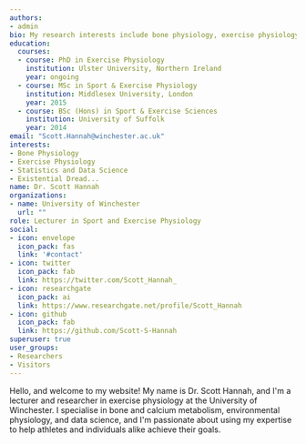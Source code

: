 ```yaml
---
authors:
- admin
bio: My research interests include bone physiology, exercise physiology and statistics. If I could be any animal, I would be an octopus...
education:
  courses:
  - course: PhD in Exercise Physiology
    institution: Ulster University, Northern Ireland
    year: ongoing
  - course: MSc in Sport & Exercise Physiology
    institution: Middlesex University, London
    year: 2015
  - course: BSc (Hons) in Sport & Exercise Sciences
    institution: University of Suffolk
    year: 2014
email: "Scott.Hannah@winchester.ac.uk"
interests:
- Bone Physiology
- Exercise Physiology
- Statistics and Data Science
- Existential Dread...
name: Dr. Scott Hannah
organizations:
- name: University of Winchester
  url: ""
role: Lecturer in Sport and Exercise Physiology
social:
- icon: envelope
  icon_pack: fas
  link: '#contact'
- icon: twitter
  icon_pack: fab
  link: https://twitter.com/Scott_Hannah_
- icon: researchgate
  icon_pack: ai
  link: https://www.researchgate.net/profile/Scott_Hannah
- icon: github
  icon_pack: fab
  link: https://github.com/Scott-S-Hannah
superuser: true
user_groups:
- Researchers
- Visitors
---
```


Hello, and welcome to my website! My name is Dr. Scott Hannah, and I'm a lecturer and researcher in exercise physiology at the University of Winchester. I specialise in bone and calcium metabolism, environmental physiology, and data science, and I'm passionate about using my expertise to help athletes and individuals alike achieve their goals. 

 